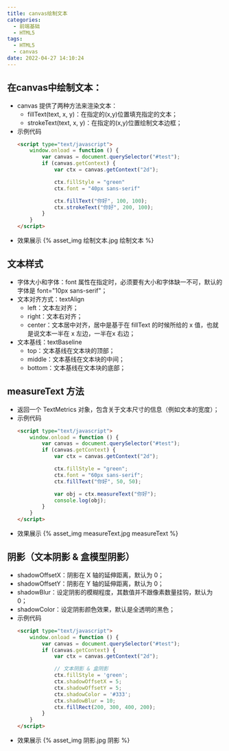 ```yaml
---
title: canvas绘制文本
categories:
  - 前端基础
  - HTML5
tags:
  - HTML5
  - canvas
date: 2022-04-27 14:10:24
---
```

## 在canvas中绘制文本：
- canvas 提供了两种方法来渲染文本：
  - fillText(text, x, y)：在指定的(x,y)位置填充指定的文本；
  - strokeText(text, x, y)：在指定的(x,y)位置绘制文本边框；
- 示例代码
  ```HTML
  <script type="text/javascript">
      window.onload = function () {
          var canvas = document.querySelector("#test");
          if (canvas.getContext) {
              var ctx = canvas.getContext("2d");
  
              ctx.fillStyle = "green"
              ctx.font = "40px sans-serif"
  
              ctx.fillText("你好", 100, 100);
              ctx.strokeText("你好", 200, 100);
          }
      }
  </script>
  ```
- 效果展示
  {% asset_img 绘制文本.jpg 绘制文本 %}
## 文本样式
- 字体大小和字体：font 属性在指定时，必须要有大小和字体缺一不可，默认的字体是 font="10px sans-serif"；
- 文本对齐方式：textAlign
  - left：文本左对齐；
  - right：文本右对齐；
  - center：文本居中对齐，居中是基于在 fillText 的时候所给的 x 值，也就是说文本一半在 x 左边，一半在x 右边；
- 文本基线：textBaseline
  - top：文本基线在文本块的顶部；
  - middle：文本基线在文本块的中间；
  - bottom：文本基线在文本块的底部；
## measureText 方法
- 返回一个 TextMetrics 对象，包含关于文本尺寸的信息（例如文本的宽度）；
- 示例代码
  ```HTML
  <script type="text/javascript">
      window.onload = function () {
          var canvas = document.querySelector("#test");
          if (canvas.getContext) {
              var ctx = canvas.getContext("2d");
  
              ctx.fillStyle = "green";
              ctx.font = "60px sans-serif";
              ctx.fillText("你好", 50, 50);
  
              var obj = ctx.measureText("你好");
              console.log(obj);
          }
      }
  </script>
  ```
- 效果展示
  {% asset_img measureText.jpg measureText %}
## 阴影（文本阴影 & 盒模型阴影）
- shadowOffsetX：阴影在 X 轴的延伸距离，默认为 0；
- shadowOffsetY：阴影在 Y 轴的延伸距离，默认为 0；
- shadowBlur：设定阴影的模糊程度，其数值并不跟像素数量挂钩，默认为 0；
- shadowColor：设定阴影颜色效果，默认是全透明的黑色；
- 示例代码
  ```HTML
  <script type="text/javascript">
      window.onload = function () {
          var canvas = document.querySelector("#test");
          if (canvas.getContext) {
              var ctx = canvas.getContext("2d");
  
              // 文本阴影 & 盒阴影
              ctx.fillStyle = 'green';
              ctx.shadowOffsetX = 5;
              ctx.shadowOffsetY = 5;
              ctx.shadowColor = '#333';
              ctx.shadowBlur = 10;
              ctx.fillRect(200, 300, 400, 200);
          }
      }
  </script>
  ```
- 效果展示
  {% asset_img 阴影.jpg 阴影 %}